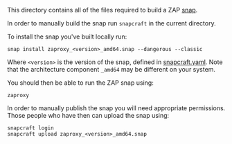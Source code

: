 This directory contains all of the files required to build a ZAP [snap].

In order to manually build the snap run `snapcraft` in the current directory.

To install the snap you've built locally run:

`snap install zaproxy_<version>_amd64.snap --dangerous --classic`

Where `<version>` is the version of the snap, defined in [snapcraft.yaml].
Note that the architecture component `_amd64` may be different on your system.

You should then be able to run the ZAP snap using:

`zaproxy`

In order to manually publish the snap you will need appropriate permissions.
Those people who have then can upload the snap using:

```
snapcraft login
snapcraft upload zaproxy_<version>_amd64.snap
```

[snap]: https://snapcraft.io/
[snapcraft.yaml]: snapcraft.yaml